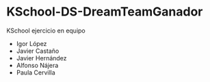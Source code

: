 # KSchool-DS-DreamTeamGanador
KSchool ejercicio en equipo

- Igor López
- Javier Castaño
- Javier Hernández
- Alfonso Nájera
- Paula Cervilla
